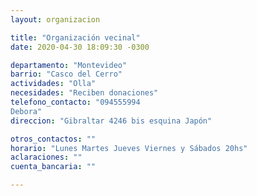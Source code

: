 ```yaml
---
layout: organizacion

title: "Organización vecinal"
date: 2020-04-30 18:09:30 -0300

departamento: "Montevideo"
barrio: "Casco del Cerro"
actividades: "Olla"
necesidades: "Reciben donaciones"
telefono_contacto: "094555994
Debora"
direccion: "Gibraltar 4246 bis esquina Japón"

otros_contactos: ""
horario: "Lunes Martes Jueves Viernes y Sábados 20hs"
aclaraciones: ""
cuenta_bancaria: ""

---
```


